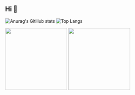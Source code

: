 ## Hi 👋

![Anurag's GitHub stats](https://github-readme-stats.vercel.app/api?username=ricks-xz&show_icons=true&theme=transparent)
![Top Langs](https://github-readme-stats.vercel.app/api/top-langs/?username=ricks-xz&layout=compact)

<div>
  <a href="https://github.com/ErickGabrielDev"></a>
  <img height="200em" src="https://github-readme-stats.vercel.app/api?username=ErickGabrielDev&theme=tokyonight&show_icons=false">
  <img height="200em" src="https://github-readme-stats.vercel.app/api/top-langs/?username=ErickGabrielDev&theme=tokyonight&langs_count=8"> 
</div>
